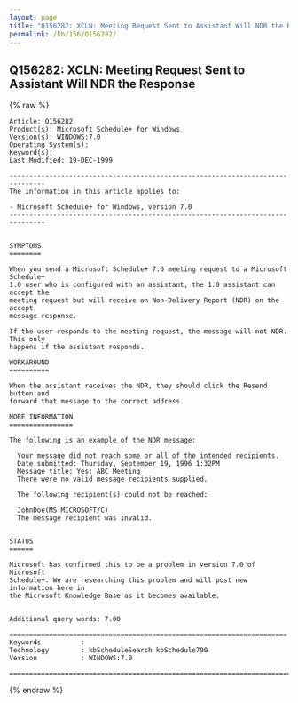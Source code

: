 ```yaml
---
layout: page
title: "Q156282: XCLN: Meeting Request Sent to Assistant Will NDR the Response"
permalink: /kb/156/Q156282/
---
```


## Q156282: XCLN: Meeting Request Sent to Assistant Will NDR the Response

{% raw %}

	Article: Q156282
	Product(s): Microsoft Schedule+ for Windows
	Version(s): WINDOWS:7.0
	Operating System(s): 
	Keyword(s): 
	Last Modified: 19-DEC-1999
	
	-------------------------------------------------------------------------------
	The information in this article applies to:
	
	- Microsoft Schedule+ for Windows, version 7.0 
	-------------------------------------------------------------------------------
	
	
	SYMPTOMS
	========
	
	When you send a Microsoft Schedule+ 7.0 meeting request to a Microsoft Schedule+
	1.0 user who is configured with an assistant, the 1.0 assistant can accept the
	meeting request but will receive an Non-Delivery Report (NDR) on the accept
	message response.
	
	If the user responds to the meeting request, the message will not NDR. This only
	happens if the assistant responds.
	
	WORKAROUND
	==========
	
	When the assistant receives the NDR, they should click the Resend button and
	forward that message to the correct address.
	
	MORE INFORMATION
	================
	
	The following is an example of the NDR message:
	
	  Your message did not reach some or all of the intended recipients.
	  Date submitted: Thursday, September 19, 1996 1:32PM
	  Message title: Yes: ABC Meeting
	  There were no valid message recipients supplied.
	
	  The following recipient(s) could not be reached:
	
	  JohnDoe(MS:MICROSOFT/C)
	  The message recipient was invalid.
	
	
	STATUS
	======
	
	Microsoft has confirmed this to be a problem in version 7.0 of Microsoft
	Schedule+. We are researching this problem and will post new information here in
	the Microsoft Knowledge Base as it becomes available.
	
	
	Additional query words: 7.00
	
	======================================================================
	Keywords          :  
	Technology        : kbScheduleSearch kbSchedule700
	Version           : WINDOWS:7.0
	
	=============================================================================
	

{% endraw %}
